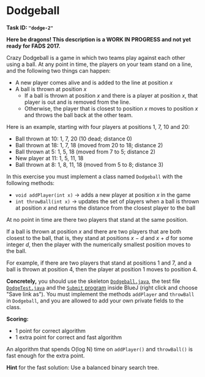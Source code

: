 Dodgeball
=========

**Task ID: `"dodge-2"`**

**Here be dragons! This description is a WORK IN PROGRESS and not yet ready for FADS 2017.**

Crazy Dodgeball is a game in which two teams play against each other using a ball.
At any point in time, the players on your team stand on a line,
and the following two things can happen:

* A new player comes alive and is added to the line at position *x*
* A ball is thrown at position *x*
  * If a ball is thrown at position *x* and there is a player at position *x*,
    that player is out and is removed from the line.
  * Otherwise, the player that is closest to position *x* moves to position *x*
    and throws the ball back at the other team.

Here is an example, starting with four players at positions 1, 7, 10 and 20:

* Ball thrown at 10: 1, 7, 20 (10 dead; distance 0)
* Ball thrown at 18: 1, 7, 18 (moved from 20 to 18; distance 2)
* Ball thrown at 5: 1, 5, 18 (moved from 7 to 5; distance 2)
* New player at 11: 1, 5, 11, 18
* Ball thrown at 8: 1, 8, 11, 18 (moved from 5 to 8; distance 3)

In this exercise you must implement a class named `Dodgeball`
with the following methods:

* `void addPlayer(int x)` -> adds a new player at position *x* in the game
* `int throwBall(int x)` -> updates the set of players when a ball is thrown at position *x* and returns the distance from the closest player to the ball

At no point in time are there two players that stand at the same position.

If a ball is thrown at position *x* and there are two players that are both closest to the ball,
that is, they stand at positions *x* − *d* and *x* + *d* for some integer *d*,
then the player with the numerically smallest position moves to the ball.

For example, if there are two players that stand at positions 1 and 7,
and a ball is thrown at position 4, then the player at position 1 moves to position 4.

**Concretely,** you should use the skeleton
<a href="https://github.com/Mortal/csaudk-submitj/raw/master/tasks/dodge/Dodgeball.java">
`Dodgeball.java`</a>,
the test file
<a href="https://github.com/Mortal/csaudk-submitj/raw/master/tasks/dodge/DodgeTest.java">
`DodgeTest.java`</a>
and the
<a href="https://github.com/Mortal/csaudk-submitj/raw/master/Submit.java">
`Submit` program</a>
inside BlueJ (right click and choose "Save link as").
You must implement the methods `addPlayer` and `throwBall` in `Dodgeball`,
and you are allowed to add your own private fields to the class.

**Scoring:**

  * 1 point for correct algorithm
  * 1 extra point for correct and fast algorithm

An algorithm that spends O(log N) time on `addPlayer()` and `throwBall()`
is fast enough for the extra point.

**Hint** for the fast solution: Use a balanced binary search tree.
